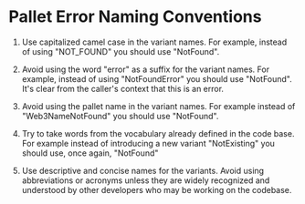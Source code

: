 # Pallet Error Naming Conventions

1) Use capitalized camel case in the variant names. For example, instead of using "NOT_FOUND" you should use "NotFound".

2) Avoid using the word "error" as a suffix for the variant names. For example, instead of using "NotFoundError" you should use "NotFound". It's clear from the caller's context that this is an error.

3) Avoid using the pallet name in the variant names. For example instead of "Web3NameNotFound" you should use "NotFound". 

4) Try to take words from the vocabulary already defined in the code base. For example instead of introducing a new variant "NotExisting" you should use, once again, "NotFound"

5) Use descriptive and concise names for the variants. Avoid using abbreviations or acronyms unless they are widely recognized and understood by other developers who may be working on the codebase.